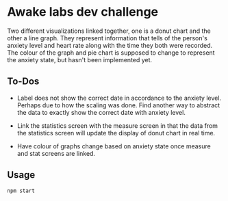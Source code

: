 # Awake labs dev challenge

Two different visualizations linked together, one is a donut chart and the other a line graph. They represent information that tells of the person's anxiety level and heart rate along with the time they both were recorded. The colour of the graph and pie chart is supposed to change to represent the anxiety state, but hasn't been implemented yet.

## To-Dos

- Label does not show the correct date in accordance to the anxiety level. Perhaps due to how the scaling was done. Find another way to abstract the data to exactly show the correct date with anxiety level.

- Link the statistics screen with the measure screen in that the data from the statistics screen will update the display of donut chart in real time.

- Have colour of graphs change based on anxiety state once measure and stat screens are linked.

## Usage

```sh
npm start
```

